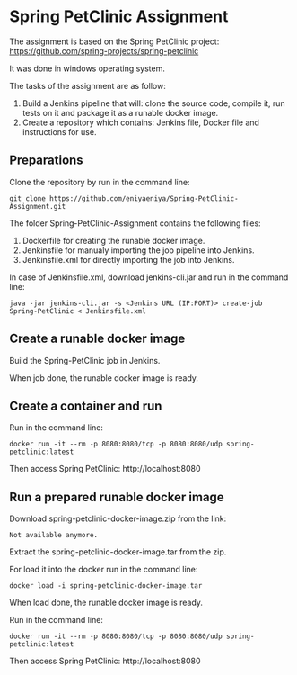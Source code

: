 # Spring PetClinic Assignment
The assignment is based on the Spring PetClinic project: https://github.com/spring-projects/spring-petclinic

It was done in windows operating system.

The tasks of the assignment are as follow:
1. Build a Jenkins pipeline that will: clone the source code, compile it, run tests on it and package it as a runable docker image.
2. Create a repository which contains: Jenkins file, Docker file and instructions for use.

## Preparations
Clone the repository by run in the command line:

`git clone https://github.com/eniyaeniya/Spring-PetClinic-Assignment.git`

The folder Spring-PetClinic-Assignment contains the following files:
1. Dockerfile for creating the runable docker image.
2. Jenkinsfile for manualy importing the job pipeline into Jenkins.
3. Jenkinsfile.xml for directly importing the job into Jenkins.

In case of Jenkinsfile.xml, download jenkins-cli.jar and run in the command line:

`java -jar jenkins-cli.jar -s <Jenkins URL (IP:PORT)> create-job Spring-PetClinic < Jenkinsfile.xml`

## Create a runable docker image
Build the Spring-PetClinic job in Jenkins.

When job done, the runable docker image is ready.

## Create a container and run
Run in the command line:

`docker run -it --rm -p 8080:8080/tcp -p 8080:8080/udp spring-petclinic:latest`

Then access Spring PetClinic: http://localhost:8080

## Run a prepared runable docker image
Download spring-petclinic-docker-image.zip from the link:

`Not available anymore.`

Extract the spring-petclinic-docker-image.tar from the zip.

For load it into the docker run in the command line:

`docker load -i spring-petclinic-docker-image.tar`

When load done, the runable docker image is ready.

Run in the command line:

`docker run -it --rm -p 8080:8080/tcp -p 8080:8080/udp spring-petclinic:latest`

Then access Spring PetClinic: http://localhost:8080
